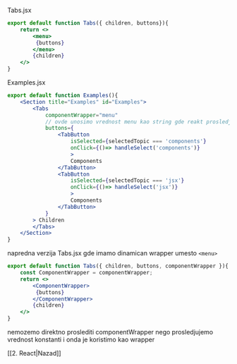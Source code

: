 Tabs.jsx
```jsx
export default function Tabs({ children, buttons}){
	return <>
		<menu>
		 {buttons}
		</menu>
		{children}
	</>
}
```

Examples.jsx
```jsx
export default function Examples(){
	<Section title="Examples" id="Examples">
		<Tabs
			componentWrapper="menu"
			// ovde unosimo vrednost menu kao string gde reakt prosledjuje i pravi dinamicnu komponentu u zavisnosti koji parametar prosledimo
			buttons={
				<TabButton
					isSelected={selectedTopic === 'components'}
					onClick={()=> handleSelect('components')}
					>
					Components
				</TabButton>
				<TabButton
					isSelected={selectedTopic === 'jsx'}
					onClick={()=> handleSelect('jsx')}
					>
					Components
				</TabButton>
			}
		> Children
		</Tabs>
	</Section>
}

```

napredna verzija Tabs.jsx gde imamo dinamican wrapper umesto `<menu>`
```jsx
export default function Tabs({ children, buttons, componentWrapper }){
	const ComponentWrapper = componentWrapper;
	return <>
		<ComponentWrapper>
		 {buttons}
		</ComponentWrapper>
		{children}
	</>
}
```
nemozemo direktno proslediti componentWrapper nego prosledjujemo vrednost konstanti i onda je koristimo kao wrapper

[[2. React|Nazad]]

